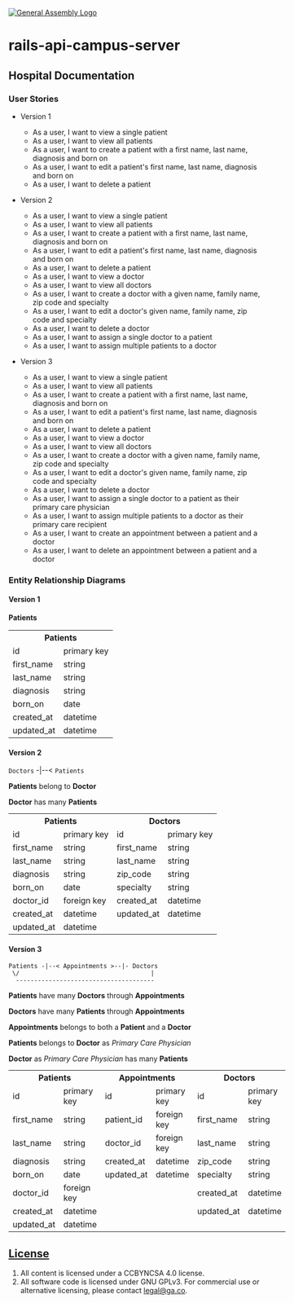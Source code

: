 [![General Assembly Logo](https://camo.githubusercontent.com/1a91b05b8f4d44b5bbfb83abac2b0996d8e26c92/687474703a2f2f692e696d6775722e636f6d2f6b6538555354712e706e67)](https://generalassemb.ly/education/web-development-immersive)

# rails-api-campus-server

## Hospital Documentation

### User Stories

- Version 1
  - As a user, I want to view a single patient
  - As a user, I want to view all patients
  - As a user, I want to create a patient with a first name, last name,
    diagnosis and born on
  - As a user, I want to edit a patient's first name, last name, diagnosis and
    born on
  - As a user, I want to delete a patient

- Version 2
  - As a user, I want to view a single patient
  - As a user, I want to view all patients
  - As a user, I want to create a patient with a first name, last name,
    diagnosis and born on
  - As a user, I want to edit a patient's first name, last name, diagnosis and
    born on
  - As a user, I want to delete a patient
  - As a user, I want to view a doctor
  - As a user, I want to view all doctors
  - As a user, I want to create a doctor with a given name, family name, zip
    code and specialty
  - As a user, I want to edit a doctor's given name, family name, zip code and
    specialty
  - As a user, I want to delete a doctor
  - As a user, I want to assign a single doctor to a patient
  - As a user, I want to assign multiple patients to a doctor

- Version 3
  - As a user, I want to view a single patient
  - As a user, I want to view all patients
  - As a user, I want to create a patient with a first name, last name,
    diagnosis and born on
  - As a user, I want to edit a patient's first name, last name, diagnosis and
    born on
  - As a user, I want to delete a patient
  - As a user, I want to view a doctor
  - As a user, I want to view all doctors
  - As a user, I want to create a doctor with a given name, family name, zip
    code and specialty
  - As a user, I want to edit a doctor's given name, family name, zip code and
    specialty
  - As a user, I want to delete a doctor
  - As a user, I want to assign a single doctor to a patient as their primary care physician
  - As a user, I want to assign multiple patients to a doctor as their primary care recipient
  - As a user, I want to create an appointment between a patient and a doctor
  - As a user, I want to delete an appointment between a patient and a doctor

### Entity Relationship Diagrams

#### Version 1

**Patients**

<table>
  <th colspan="2" style="text-align:center">Patients</th>
  <tr>
    <td>id</td>
    <td>primary key</td>
  </tr>
  <tr>
    <td>first_name</td>
    <td>string</td>
  </tr>
  <tr>
    <td>last_name</td>
    <td>string</td>
  </tr>
  <tr>
    <td>diagnosis</td>
    <td>string</td>
  </tr>
  <tr>
    <td>born_on</td>
    <td>date</td>
  </tr>
  <tr>
    <td>created_at</td>
    <td>datetime</td>
  </tr>
  <tr>
    <td>updated_at</td>
    <td>datetime</td>
  </tr>
</table>

#### Version 2

`Doctors` -|--< `Patients`

**Patients** belong to **Doctor**

**Doctor** has many **Patients**

<table style="display:inline">
  <th colspan="2" style="text-align:center">Patients</th>
  <th colspan="2" style="text-align:center">
  Doctors
  </th>
  <tr>
    <td>id</td>
    <td>primary key</td>
    <td>id</td>
    <td>primary key</td>
  </tr>
  <tr>
    <td>first_name</td>
    <td>string</td>
    <td>first_name</td>
    <td>string</td>
  </tr>
  <tr>
    <td>last_name</td>
    <td>string</td>
    <td>last_name</td>
    <td>string</td>
  </tr>
  <tr>
    <td>diagnosis</td>
    <td>string</td>
    <td>zip_code</td>
    <td>string</td>
  </tr>
  <tr>
    <td>born_on</td>
    <td>date</td>
    <td>specialty</td>
    <td>string</td>
  </tr>
  <tr>
    <td>doctor_id</td>
    <td>foreign key</td>
    <td>created_at</td>
    <td>datetime</td>
  </tr>
  <tr>
    <td>created_at</td>
    <td>datetime</td>
    <td>updated_at</td>
    <td>datetime</td>
  </tr>
  <tr>
    <td>updated_at</td>
    <td>datetime</td>
    <td></td>
    <td></td>
  </tr>
</table>

#### Version 3
```
Patients -|--< Appointments >--|- Doctors
 \/                                    |
  --------------------------------------
```
**Patients** have many **Doctors** through **Appointments**

**Doctors** have many **Patients** through **Appointments**

**Appointments** belongs to both a **Patient** and a **Doctor**

**Patients** belongs to **Doctor** as _Primary Care Physician_

**Doctor** as _Primary Care Physician_ has many **Patients**

<table style="display:inline">
  <th colspan="2" style="text-align:center">Patients</th>
  <th colspan="2" style="text-align:center">
  Appointments
  </th>
  <th colspan="2" style="text-align:center">
  Doctors
  </th>
  <tr>
    <td>id</td>
    <td>primary key</td>
    <td>id</td>
    <td>primary key</td>
    <td>id</td>
    <td>primary key</td>
  </tr>
  <tr>
    <td>first_name</td>
    <td>string</td>
    <td>patient_id</td>
    <td>foreign key</td>
    <td>first_name</td>
    <td>string</td>
  </tr>
  <tr>
    <td>last_name</td>
    <td>string</td>
    <td>doctor_id</td>
    <td>foreign key</td>
    <td>last_name</td>
    <td>string</td>
  </tr>
  <tr>
    <td>diagnosis</td>
    <td>string</td>
    <td>created_at</td>
    <td>datetime</td>
    <td>zip_code</td>
    <td>string</td>
  </tr>
  <tr>
    <td>born_on</td>
    <td>date</td>
    <td>updated_at</td>
    <td>datetime</td>
    <td>specialty</td>
    <td>string</td>
  </tr>
  <tr>
    <td>doctor_id</td>
    <td>foreign key</td>
    <td></td>
    <td></td>
    <td>created_at</td>
    <td>datetime</td>
  </tr>
  <tr>
    <td>created_at</td>
    <td>datetime</td>
    <td></td>
    <td></td>
    <td>updated_at</td>
    <td>datetime</td>
  </tr>
  <tr>
    <td>updated_at</td>
    <td>datetime</td>
    <td></td>
    <td></td>
    <td></td>
    <td></td>
  </tr>
</table>

## [License](LICENSE)

1. All content is licensed under a CC­BY­NC­SA 4.0 license.
1. All software code is licensed under GNU GPLv3. For commercial use or
    alternative licensing, please contact legal@ga.co.

